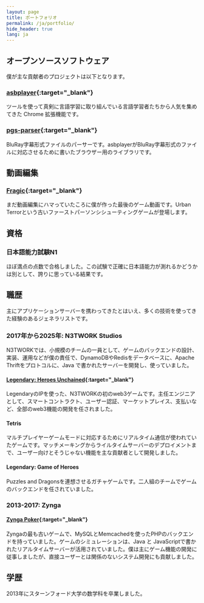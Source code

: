 ```yaml
---
layout: page
title: ポートフォリオ
permalink: /ja/portfolio/
hide_header: true
lang: ja
---
```


## オープンソースソフトウェア

僕が主な貢献者のプロジェクトは以下となります。

### [asbplayer](https://github.com/killergerbah/asbplayer){:target="_blank"}

ツールを使って真剣に言語学習に取り組んでいる言語学習者たちから人気を集めてきた Chrome 拡張機能です。

### [pgs-parser](https://github.com/killergerbah/pgs-parser){:target="_blank"}

BluRay字幕形式ファイルのパーサーです。asbplayerがBluRay字幕形式のファイルに対応させるために書いたブラウザー用のライブラリです。

## 動画編集

### [Fragic](https://www.youtube.com/watch?v=jqyDE1xfqWo){:target="_blank"}

まだ動画編集にハマっていたころに僕が作った最後のゲーム動画です。Urban Terrorという古いファーストパーソンシシューティングゲームが登場します。

## 資格

### 日本語能力試験N1

ほぼ満点の点数で合格しました。この試験で正確に日本語能力が測れるかどうかは別として、誇りに思っている結果です。

## 職歴

主にアプリケーションサーバーを携わってきたとはいえ、多くの技術を使ってきた経験のあるジェネラリストです。

### 2017年から2025年: N3TWORK Studios

N3TWORKでは、小規模のチームの一員として、ゲームのバックエンドの設計、実装、運用などが僕の責任で、DynamoDBやRedisをデータベースに、Apache Thriftをプロトコルに、Java で書かれたサーバーを開発し、使っていました。

#### [Legendary: Heroes Unchained](https://www.legendaryheroesunchained.com){:target="_blank"}

LegendaryのIPを使った、N3TWORKの初のweb3ゲームです。主任エンジニアとして、スマートコントラクト、ユーザー認証、マーケットプレイス、支払いなど、全部のweb3機能の開発を任されました。

#### Tetris

マルチプレイヤーゲームモードに対応するためにリアルタイム通信が使われていたゲームです。マッチメーキングからライルタイムサーバーのデプロイメントまで、ユーザー向けとそうじゃない機能を主な貢献者として開発しました。

#### Legendary: Game of Heroes

Puzzles and Dragonsを連想させるガチャゲームです。二人組のチームでゲームのバックエンドを任されていました。

### 2013-2017: Zynga

#### [Zynga Poker](https://zyngapoker.com){:target="_blank"}

Zyngaの最も古いゲームで、MySQLとMemcachedを使ったPHPのバックエンドを持っていました。ゲームのシミュレーションは、Java と JavaScriptで書かれたリアルタイムサーバーが活用されていました。僕は主にゲーム機能の開発に従事しましたが、直接ユーザーとは関係のないシステム開発にも貢献しました。

## 学歴

2013年にスターンフォード大学の数学科を卒業しました。
